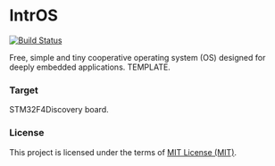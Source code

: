 # IntrOS
  [![Build Status](https://travis-ci.org/stateos/IntrOS-STM32F4Discovery.svg)](https://travis-ci.org/stateos/IntrOS-STM32F4Discovery)

Free, simple and tiny cooperative operating system (OS) designed for deeply embedded applications.
TEMPLATE.

### Target

STM32F4Discovery board.

### License

This project is licensed under the terms of [MIT License (MIT)](https://opensource.org/licenses/MIT).
